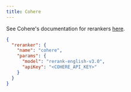 ```yaml
---
title: Cohere
---
```


See Cohere's documentation for rerankers [here](https://docs.cohere.com/docs/rerank-2).

```json title="config.json"
{
  "reranker": {
    "name": "cohere",
    "params": {
      "model": "rerank-english-v3.0",
      "apiKey": "<COHERE_API_KEY>"
    }
  }
}
```
